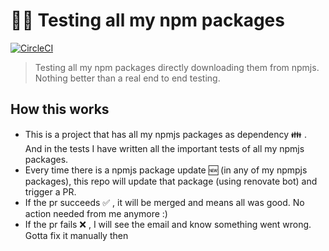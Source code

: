 # 🔬👷 Testing all my npm packages

[![CircleCI](https://circleci.com/gh/ayonious/my-npm-packages-tester.svg?style=svg)](https://circleci.com/gh/ayonious/my-npm-packages-tester)

> Testing all my npm packages directly downloading them from npmjs. Nothing better than a real end to end testing.

## How this works

- This is a project that has all my npmjs packages as dependency 👪 . And in the tests I have written all the important tests of all my npmjs packages.
- Every time there is a npmjs package update 🆕 (in any of my npmpjs packages), this repo will update that package (using renovate bot) and trigger a PR.
- If the pr succeeds ✅ , it will be merged and means all was good. No action needed from me anymore :)
- If the pr fails ❌ , I will see the email and know something went wrong. Gotta fix it manually then
